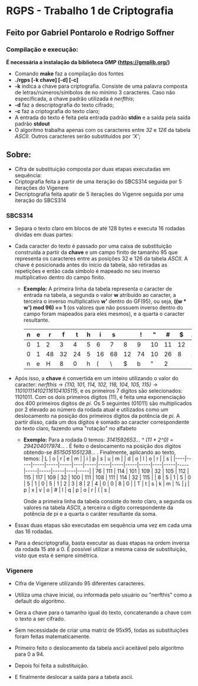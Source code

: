 # RGPS - Trabalho 1 de Criptografia
## Feito por Gabriel Pontarolo e Rodrigo Soffner
 
### Compilação e execução:
 
**É necessária a instalação da biblioteca GMP (https://gmplib.org/)**
 
* Comando **make** faz a compilação dos fontes
* **./rgps [-k chave] [-d] [-c]**
 * **-k** indica a chave para criptografia. Consiste de uma palavra composta de letras/números/símbolos de no mínimo 3 caracteres. Caso não especificada, a chave padrão utilizada é *nerfthis*;
 * **-d** faz a descriptografia do texto cifrado;
 * **-c** faz a criptografia do texto claro;
 * A entrada do texto é feita pela entrada padrão **stdin** e a saída pela saída padrão **stdout**
 * O algoritmo trabalha apenas com os caracteres entre *32* e *126* da tabela *ASCII*. Outros caracteres serão substituídos por *'X'*;
 
## Sobre:
 
* Cifra de substituição composta por duas etapas executadas em sequência:
 * Criptografia feita a partir de uma iteração do SBCS314 seguida por 5 iterações do Vigenere
 * Decriptografia feita apatir de 5 iterações do Vigenre seguida por uma iteração do SBCS314
 
### SBCS314
 
* Separa o texto claro em blocos de até 128 bytes e executa 16 rodadas dividas em duas partes:
 * Cada caracter do texto é passado por uma caixa de substituição construída a partir da **chave** e um campo finito de tamanho 95 que representa os caracteres entre as posições 32 e 126 da tabela *ASCII*. A chave é posicionada antes do início da tabela, são retiradas as repetições e então cada símbolo é mapeado no seu inverso multiplicativo dentro do campo finito.
   * **Exemplo:**
       A primeira linha da tabela representa o caracter de entrada na tabela, a segunda o valor **w** atribuído ao caracter, a terceira o inverso multiplicativo **w'** dentro do GF(95), ou seja, **((w \* w') mod 96) == 1** (os valores que não possuem inverso dentro do campo foram mapeados para eles mesmos), e a quarta o caracter resultante.
 
       | n | e | r  | f  | t  | h | i  | s  |    | !  | "  | #  | $  | ... | {  | \| | }  | ~  |
       |---|---|----|----|----|---|----|----|----|----|----|----|----|-----|----|----|----|----|
       | 0 | 1 | 2  | 3  | 4  | 5 | 6  | 7  | 8  | 9  | 10 | 11 | 12 | ... | 91 | 92 | 93 | 94 |
       | 0 | 1 | 48 | 32 | 24 | 5 | 16 | 68 | 12 | 74 | 10 | 26 | 8  | ... | 71 | 63 | 47 | 94 |
       | n | e | H  | 8  | 0  | h | (  | \  | $  | b  | "  | 2  |    | ... | _  | W  | G  | ~  |
 * Após isso, a **chave** é convertida em um inteiro utilizando o valor do caracter: *nerfthis* -> *{110, 101, 114, 102, 116, 104, 105, 115}* -> *110101114102116104105115*, e os primeiros 7 dígitos são selecionados: 1101011. Com os dois primeiros dígitos (11), é feita uma exponenciação dos 400 primeiros dígitos de *pi*. Os 5 seguintes (01011) são multiplicados por 2 elevado ao número da rodada atual e utilizados como um deslocamento na posição dos primeiros dígitos da potência de *pi*. A partir disso, cada um dos dígitos é somado ao caracter correspondente do texto claro, fazendo uma "rotação" no alfabeto
   * **Exemplo:**
       Para a rodada 0 temos: *3141592653... ^ (11 \* 2^0) = 294204017974...* . É feito o deslocamento na posição dos dígitos obtendo-se *8515051051238...* . Finalmente, aplicando ao texto, temos:
       | L  | o   | r   | e   | m   |    | i   | p   | s   | u   | m   |    | d   | o   | l   | o   | r   |    | s   |
       |----|-----|-----|-----|-----|----|-----|-----|-----|-----|-----|----|-----|-----|-----|-----|-----|----|-----|
       | 76 | 111 | 114 | 101 | 109 | 32 | 105 | 112 | 115 | 117 | 109 | 32 | 100 | 111 | 108 | 111 | 114 | 32 | 115 |
       | 8  | 5   | 1   | 5   | 0   | 5  | 1   | 0   | 5   | 1   | 2   | 3  | 8   | 2   | 4   | 0   | 0   | 8  | 0   |
       | T  | t   | s   | k   | m   | %  | j   | p   | x   | v   | o   | #  |  l  | q   | p   | o   | r   | (  | s   |
 
       Onde a primeira linha da tabela consiste do texto claro, a segunda os valores na tabela *ASCII*, a terceira o dígito correspondente da potência de pi e a quarta o caráter resultante da soma.
 
* Essas duas etapas são executadas em sequência uma vez em cada uma das 16 rodadas.
* Para a descriptografia, basta executar as duas etapas na ordem inversa da rodada 15 até a 0. É possível utilizar a mesma caixa de substituição, visto que esta é sempre simétrica.
 
### Vigenere
 
* Cifra de Vigenere utilizando 95 diferentes caracteres.
 * Utiliza uma chave inicial, ou informada pelo usuário ou "nerfthis" como a default do algoritmo.
 * Gera a chave para o tamanho igual do texto, concatenando a chave com o texto a ser cifrado.
 
* Sem necessidade de criar uma matriz de 95x95, todas as substituições foram feitas matematicamente.
 * Primeiro feito o deslocamento da tabela ascii aceitável pelo algoritmo para 0 a 94.
 * Depois foi feita a substituição.
 * E finalmente deslocar a saída para a tabela ascii.